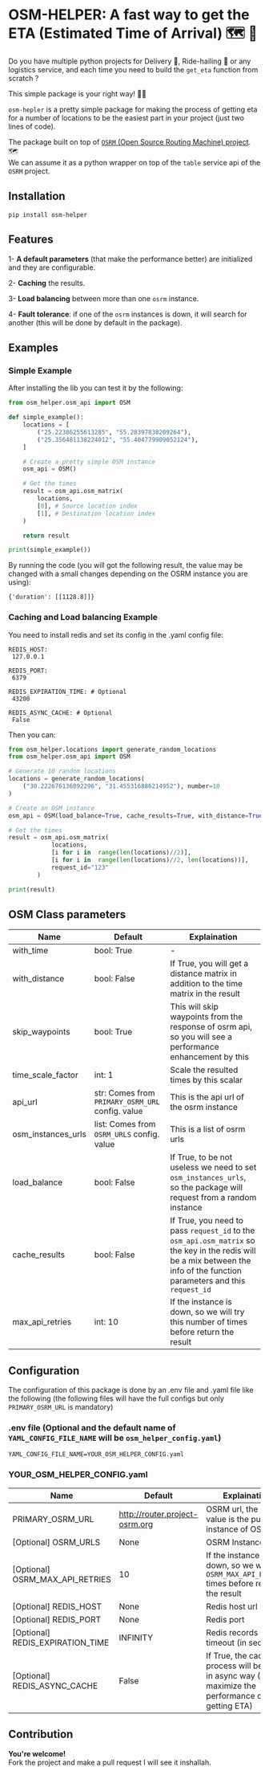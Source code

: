 # OSM-HELPER: A fast way to get the ETA (Estimated Time of Arrival)  🗺️ 🚀
Do you have multiple python projects for Delivery 🛵, Ride-hailing 🚗 or any logistics service, and each time you need to build the `get_eta` function from scratch ?

This simple package is your right way! 🚀🚀

`osm-hepler` is a pretty simple package for making the process of getting eta for a number of locations to be the easiest part in your project (just two lines of code).

The package built on top of  [`OSRM` (Open Source Routing Machine) project](https://project-osrm.org/). :world_map:  
We can assume it as a python wrapper on top of the `table` service api of the `OSRM` project.  

## Installation  

```
pip install osm-helper
```

## Features

1- **A default parameters** (that make the performance better) are initialized and they are configurable.

2- **Caching** the results.

3- **Load balancing** between more than one `osrm` instance.

4- **Fault tolerance**: if one of the `osrm` instances is down, it will search for another (this will be done by default in the package). 

## Examples
### Simple Example
After installing the lib you can test it by the following:  

```python
from osm_helper.osm_api import OSM

def simple_example():
    locations = [
        ("25.22386255613285", "55.28397838209264"),
        ("25.356481138224012", "55.404779909052124"),
    ]

    # Create a pretty simple OSM instance
    osm_api = OSM()

    # Get the times
    result = osm_api.osm_matrix(
        locations,
        [0], # Source location index
        [1], # Destination location index
    )

    return result

print(simple_example())
```
By running the code (you will got the following result, the value may be changed with a small changes depending on the OSRM instance you are using):
```
{'duration': [[1128.8]]}
```

 ### Caching and Load balancing Example

 You need to install redis and set its config in the .yaml config file:
 ```
REDIS_HOST:
  127.0.0.1

REDIS_PORT:
  6379

REDIS_EXPIRATION_TIME: # Optional
  43200 

REDIS_ASYNC_CACHE: # Optional
  False
```

Then you can:  


```python
from osm_helper.locations import generate_random_locations
from osm_helper.osm_api import OSM

# Generate 10 random locations
locations = generate_random_locations(
    ("30.222676136092296", "31.455316886214952"), number=10
)

# Create an OSM instance
osm_api = OSM(load_balance=True, cache_results=True, with_distance=True)

# Get the times
result = osm_api.osm_matrix(
			locations,
			[i for i in  range(len(locations)//2)],
			[i for i in  range(len(locations)//2, len(locations))],
			request_id="123"
		)

print(result)
```
 ## OSM Class parameters
 | Name | Default | Explaination |
 |------|---------|--------------|
 |with_time|bool: True|-|
 |with_distance|bool: False|If True, you will get a distance matrix in addition to the time matrix in the result|
 |skip_waypoints|bool: True|This will skip waypoints from the response of osrm api, so you will see a performance enhancement by this|
 |time_scale_factor|int: 1|Scale the resulted times by this scalar|
 |api_url|str: Comes from `PRIMARY_OSRM_URL` config. value|This is the api url of the osrm instance|
 |osm_instances_urls|list: Comes from `OSRM_URLS` config. value|This is a list of osrm urls|
 |load_balance|bool: False|If True, to be not useless we need to set `osm_instances_urls`, so the package will request from a random instance|
 |cache_results|bool: False|If True, you need to pass `request_id` to the `osm_api.osm_matrix` so the key in the redis will be a mix between the info of the function parameters and this `request_id`|
 |max_api_retries|int: 10|If the instance is down, so we will try this number of times before return the result|  
 
## Configuration

The configuration of this package is done by an .env file and .yaml file like the following (the following files will have the full configs but only `PRIMARY_OSRM_URL` is mandatory)

### .env file (Optional and the default name of `YAML_CONFIG_FILE_NAME` will be `osm_helper_config.yaml`)
```
YAML_CONFIG_FILE_NAME=YOUR_OSM_HELPER_CONFIG.yaml
```
### YOUR_OSM_HELPER_CONFIG.yaml
| Name                 | Default   | Explaination |
| -------------------- | ------- |-------  |
| PRIMARY_OSRM_URL     | http://router.project-osrm.org         | OSRM url, the default value is the public instance of OSRM.         |       
| [Optional] OSRM_URLS               |  None       | OSRM Instances         |
| [Optional] OSRM_MAX_API_RETRIES | 10 | If the instance is down, so we will try `OSRM_MAX_API_RETRIES` times before return the result |
| [Optional] REDIS_HOST                     | None        | Redis host url         |
| [Optional] REDIS_PORT                    | None        | Redis port        |
| [Optional] REDIS_EXPIRATION_TIME                    |  INFINITY       | Redis records timeout (in seconds)         |
| [Optional] REDIS_ASYNC_CACHE                   | False        | If True, the caching process will be done in async way (To maximize the performance of getting ETA)          |


## Contribution

**You're welcome!**  
Fork the project and make a pull request I will see it inshallah.
